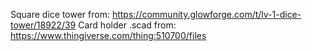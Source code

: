 Square dice tower from: https://community.glowforge.com/t/lv-1-dice-tower/18922/39
Card holder .scad from: https://www.thingiverse.com/thing:510700/files